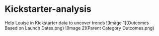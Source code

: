 # Kickstarter-analysis
Help Louise in Kickstarter data to uncover trends
![Image 1](Outcomes Based on Launch Dates.png)
![Image 2](Parent Category Outcomes.png)
